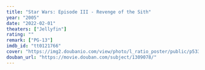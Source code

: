 ```yaml
---
title: "Star Wars: Episode III - Revenge of the Sith"
year: "2005"
date: "2022-02-01"
theaters: ["Jellyfin"]
rating: ""
remark: ["PG-13"]
imdb_id: "tt0121766"
cover: "https://img2.doubanio.com/view/photo/l_ratio_poster/public/p533908031.jpg"
douban_url: "https://movie.douban.com/subject/1309078/"
---
```

